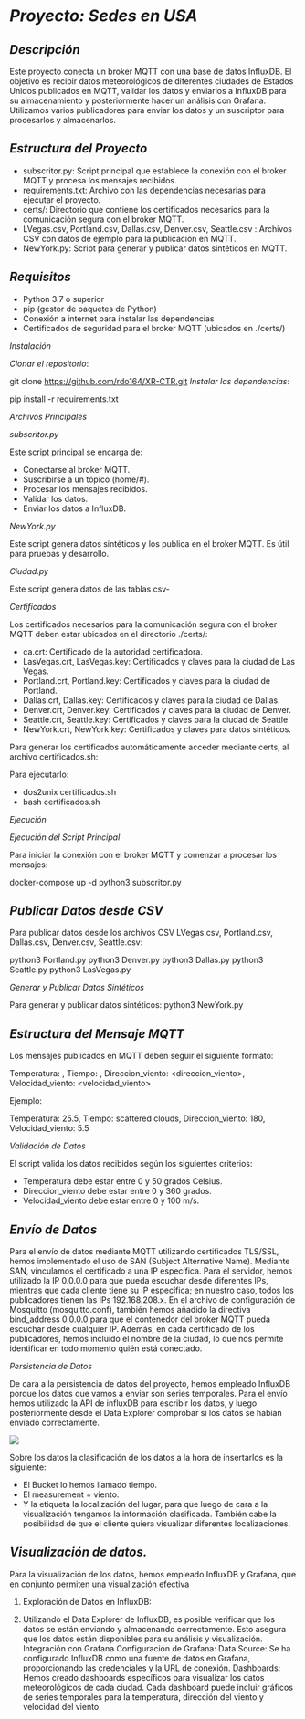 # *Proyecto: Sedes en USA*

## *Descripción*

Este proyecto conecta un broker MQTT con una base de datos InfluxDB. El objetivo es recibir datos meteorológicos de diferentes ciudades de Estados Unidos publicados en MQTT, validar los datos y enviarlos a InfluxDB para su almacenamiento y posteriormente hacer un análisis con Grafana. Utilizamos varios publicadores para enviar los datos y un suscriptor para procesarlos y almacenarlos.

## *Estructura del Proyecto*

- subscritor.py: Script principal que establece la conexión con el broker MQTT y procesa los mensajes recibidos.
- requirements.txt: Archivo con las dependencias necesarias para ejecutar el proyecto.
- certs/: Directorio que contiene los certificados necesarios para la comunicación segura con el broker MQTT.
- LVegas.csv, Portland.csv, Dallas.csv, Denver.csv, Seattle.csv : Archivos CSV con datos de ejemplo para la publicación en MQTT.
- NewYork.py: Script para generar y publicar datos sintéticos en MQTT.

## *Requisitos*

- Python 3.7 o superior
- pip (gestor de paquetes de Python)
- Conexión a internet para instalar las dependencias
- Certificados de seguridad para el broker MQTT (ubicados en ./certs/)

*Instalación*

*Clonar el repositorio*:

git clone <https://github.com/rdo164/XR-CTR.git> *Instalar las dependencias*:

pip install -r requirements.txt

*Archivos Principales*

*subscritor.py*

Este script principal se encarga de:

- Conectarse al broker MQTT.
- Suscribirse a un tópico (home/#).
- Procesar los mensajes recibidos.
- Validar los datos.
- Enviar los datos a InfluxDB.

*NewYork.py*

Este script genera datos sintéticos y los publica en el broker MQTT. Es útil para pruebas y desarrollo.

*Ciudad.py*

Este script genera datos de las tablas csv-

*Certificados*

Los certificados necesarios para la comunicación segura con el broker MQTT deben estar ubicados en el directorio ./certs/:

- ca.crt: Certificado de la autoridad certificadora.
- LasVegas.crt, LasVegas.key: Certificados y claves para la ciudad de Las Vegas.
- Portland.crt, Portland.key: Certificados y claves para la ciudad de Portland.
- Dallas.crt, Dallas.key: Certificados y claves para la ciudad de Dallas.
- Denver.crt, Denver.key: Certificados y claves para la ciudad de Denver.
- Seattle.crt, Seattle.key: Certificados y claves para la ciudad de Seattle
- NewYork.crt, NewYork.key: Certificados y claves para datos sintéticos.

Para generar los certificados automáticamente acceder mediante certs, al archivo certificados.sh:

Para ejecutarlo:

- dos2unix certificados.sh
- bash certificados.sh

*Ejecución*

*Ejecución del Script Principal*

Para iniciar la conexión con el broker MQTT y comenzar a procesar los mensajes:

docker-compose up -d python3 subscritor.py

## *Publicar Datos desde CSV*

Para publicar datos desde los archivos CSV LVegas.csv, Portland.csv, Dallas.csv, Denver.csv, Seattle.csv:

python3 Portland.py python3 Denver.py python3 Dallas.py python3 Seattle.py python3 LasVegas.py

*Generar y Publicar Datos Sintéticos*

Para generar y publicar datos sintéticos: python3 NewYork.py

## *Estructura del Mensaje MQTT*

Los mensajes publicados en MQTT deben seguir el siguiente formato:

Temperatura: <temperatura>, Tiempo: <tiempo>, Direccion\_viento: <direccion\_viento>, Velocidad\_viento: <velocidad\_viento>

Ejemplo:

Temperatura: 25.5, Tiempo: scattered clouds, Direccion\_viento: 180, Velocidad\_viento: 5.5

*Validación de Datos*

El script valida los datos recibidos según los siguientes criterios:

- Temperatura debe estar entre 0 y 50 grados Celsius.
- Direccion\_viento debe estar entre 0 y 360 grados.
- Velocidad\_viento debe estar entre 0 y 100 m/s.

## *Envío de Datos*

Para el envío de datos mediante MQTT utilizando certificados TLS/SSL, hemos implementado el uso de SAN (Subject Alternative Name). Mediante SAN, vinculamos el certificado a una IP específica. Para el servidor, hemos utilizado la IP 0.0.0.0 para que pueda escuchar desde diferentes IPs, mientras que cada cliente tiene su IP específica; en nuestro caso, todos los publicadores tienen las IPs 192.168.208.x. En el archivo de configuración de Mosquitto (mosquitto.conf), también hemos añadido la directiva bind\_address 0.0.0.0 para que el contenedor del broker MQTT pueda escuchar desde cualquier IP. Además, en cada certificado de los publicadores, hemos incluido el nombre de la ciudad, lo que nos permite identificar en todo momento quién está conectado.

*Persistencia de Datos*

De cara a la persistencia de datos del proyecto, hemos empleado InfluxDB porque los datos que vamos a enviar son series temporales. Para el envío hemos utilizado la API de influxDB para escribir los datos, y luego posteriormente desde el Data Explorer comprobar si los datos se habían enviado correctamente.

![](Aspose.Words.0999b4da-3113-40ec-a033-ed97e30a0b55.001.jpeg)

Sobre los datos la clasificación de los datos a la hora de insertarlos es la siguiente:

- El Bucket lo hemos llamado tiempo.
- El measurement = viento.
- Y la etiqueta la localización del lugar, para que luego de cara a la visualización tengamos la información clasificada. También cabe la posibilidad de que el cliente quiera visualizar diferentes localizaciones.


## *Visualización de datos.*
Para la visualización de los datos, hemos empleado InfluxDB y Grafana, que en conjunto permiten una visualización efectiva 
1. Exploración de Datos en InfluxDB:

2. Utilizando el Data Explorer de InfluxDB, es posible verificar que los datos se están enviando y almacenando correctamente. Esto asegura que los datos están disponibles para su análisis y visualización.
Integración con Grafana
Configuración de Grafana:
Data Source: Se ha configurado InfluxDB como una fuente de datos en Grafana, proporcionando las credenciales y la URL de conexión.
Dashboards: Hemos creado dashboards específicos para visualizar los datos meteorológicos de cada ciudad. Cada dashboard puede incluir gráficos de series temporales para la temperatura, dirección del viento y velocidad del viento.
